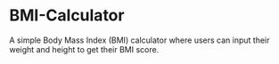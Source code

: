 # BMI-Calculator
A simple Body Mass Index (BMI) calculator where users can input their weight and height to get their BMI score.
